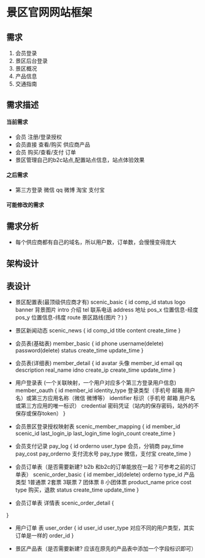 # 景区官网网站框架

## 需求
1. 会员登录
2. 景区后台登录
3. 景区概况
4. 产品信息
5. 交通指南

## 需求描述

#### 当前需求
- 会员 注册/登录授权
- 会员直接 查看/购买 供应商产品
- 会员 购买/查看/支付 订单
- 景区管理自己的b2c站点,配置站点信息，站点体验效果

#### 之后需求
- 第三方登录 微信 qq 微博 淘宝 支付宝

#### 可能修改的需求

## 需求分析
- 每个供应商都有自己的域名，所以用户数，订单数，会慢慢变得庞大

## 架构设计

## 表设计
- 景区配置表(最顶级供应商才有)
scenic_basic {
    id
    comp_id
    status
    logo
    banner 背景图片
    intro 介绍
    tel 联系电话
    address 地址
    pos_x 位置信息-经度
    pos_y 位置信息-纬度
    route 景区路线(图片？)
}

- 景区新闻动态
scenic_news {
    id
    comp_id
    title
    content
    create_time
}

- 会员表(基础表)
member_basic {
    id
    phone
    username(delete)
    password(delete)
    status
    create_time
    update_time
}

- 会员表(详细表)
member_detail {
    id
    avatar 头像
    member_id
    email
    qq
    description
    real_name
    idno
    create_ip
    create_time
    update_time
}

- 用户登录表 (一个关联映射，一个用户对应多个第三方登录用户信息)
member_oauth {
    id
    member_id
    identity_type 登录类型（手机号 邮箱 用户名）或第三方应用名称（微信 微博等）
    identifier 标识（手机号 邮箱 用户名或第三方应用的唯一标识）
    credential 密码凭证（站内的保存密码，站外的不保存或保存token）
}

- 会员景区登录授权映射表
scenic_member_mapping {
    id
    member_id
    scenic_id
    last_login_ip
    last_login_time
    login_count
    create_time
}

- 会员支付记录
pay_log {
    id
    orderno
    user_type 会员，分销商
    pay_time 
    pay_cost
    pay_orderno 支付流水号
    pay_type 微信，支付宝
    create_time
}

- 会员订单表（是否需要新建? b2b 和b2c的订单能放在一起？可参考之前的订单表）
scenic_order_basic {
    id
    member_id(delete)
    orderno
    type_id     产品类型 1普通票 2套票 3联票 7 团体票  8 小团体票
    product_name
    price
    cost
    type 购买，退款
    status
    create_time
    update_time
}

- 会员订单表 详情表
scenic_order_detail {

}

- 用户订单 表
user_order {
    id
    user_id
    user_type 对应不同的用户类型，其实订单是一样的
    order_id
}

- 景区产品表（是否需要新建? 应该在原先的产品表中添加一个字段标识即可）